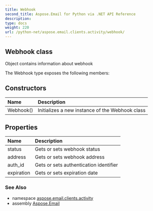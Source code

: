 ```yaml
---
title: Webhook
second_title: Aspose.Email for Python via .NET API Reference
description: 
type: docs
weight: 220
url: /python-net/aspose.email.clients.activity/webhook/
---
```


## Webhook class

Object contains information about webhook

The Webhook type exposes the following members:
## Constructors
| Name | Description |
| :- | :- |
|Webhook()|Initializes a new instance of the Webhook class|
## Properties
| Name | Description |
| :- | :- |
|status|Gets or sets webhook status|
|address|Gets or sets webhook address|
|auth_id|Gets or sets authentication identifier|
|expiration|Gets or sets expiration date|

### See Also

* namespace [aspose.email.clients.activity](/python-net/aspose.email.clients.activity/)
* assembly [Aspose.Email](/python-net/)

